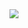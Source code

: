 <img align="left" src="https://github-readme-stats.vercel.app/api?username=firmianay&show_icons=true&icon_color=CE1D2D&text_color=718096&bg_color=00000000&hide_title=true&hide_border=true" />

<!-- 《CTF竞赛权威指南(Pwn篇)》[购买链接](https://item.jd.com/13041828.html)

读者可免费加入知识星球：

<div align="center">
	<img src="./zsxq.png" alt="zsxq" width="300">
</div>
 -->
